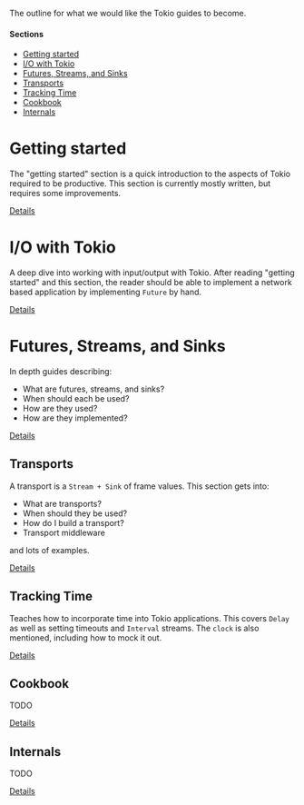 The outline for what we would like the Tokio guides to become.

#### Sections

* [Getting started](#getting-started)
* [I/O with Tokio](#io)
* [Futures, Streams, and Sinks](#futures-streams-sinks)
* [Transports](#transports)
* [Tracking Time](#time)
* [Cookbook](#cookbook)
* [Internals](#internals)

<a name="getting-started"></a>
# Getting started

The "getting started" section is a quick introduction to the aspects of Tokio required to be productive. This section is currently mostly written, but requires some improvements.

[Details](01-getting-started.md)

<a name="io"></a>
# I/O with Tokio

A deep dive into working with input/output with Tokio. After reading "getting started" and this section, the reader should be able to implement a network based application by implementing `Future` by hand.

[Details](02-io-with-tokio.md)

<a name="futures-streams-sinks"></a>
# Futures, Streams, and Sinks

In depth guides describing:

* What are futures, streams, and sinks?
* When should each be used?
* How are they used?
* How are they implemented?

[Details](03-futures-streams-sinks.md)

<a name="transports"></a>
## Transports

A transport is a `Stream + Sink` of frame values. This section gets into:

* What are transports?
* When should they be used?
* How do I build a transport?
* Transport middleware

and lots of examples.

[Details](04-transports.md)

<a name="time"></a>
## Tracking Time

Teaches how to incorporate time into Tokio applications. This covers `Delay` as well as setting timeouts and `Interval` streams. The `clock` is also mentioned, including how to mock it out.

[Details](05-tracking-time.md)

<a name="cookbook"></a>
## Cookbook

TODO

[Details](06-cookbook.md)

<a name="internals"></a>
## Internals

TODO

[Details](07-cookbook.md)
